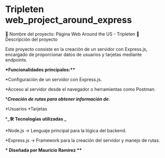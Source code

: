 # Tripleten web_project_around_express

📌 Nombre del proyecto: Página Web Around the US - Tripleten
📖 Descripción del proyecto

Este proyecto consiste en la creación de un servidor con Express.js, encargado de proporcionar datos de usuarios y tarjetas mediante endpoints.

**\*Funcionalidades principales:\*\***

\*Configuración de un servidor con Express.js.

\*Acceso al servidor desde el navegador o herramientas como Postman.

\***_Creación de rutas para obtener información de_**:

*Usuarios
*Tarjetas

\***_🛠️ Tecnologías utilizadas _**

\*Node.js → Lenguaje principal para la lógica del backend.

\*Express.js → Framework para la creación del servidor y manejo de rutas.

**\* Diseñada por Mauricio Ramirez \*\***
